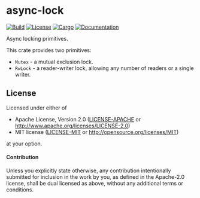 # async-lock

[![Build](https://github.com/stjepang/async-lock/workflows/Build%20and%20test/badge.svg)](
https://github.com/stjepang/async-lock/actions)
[![License](https://img.shields.io/badge/license-MIT%2FApache--2.0-blue.svg)](
https://github.com/stjepang/async-lock)
[![Cargo](https://img.shields.io/crates/v/async-lock.svg)](
https://crates.io/crates/async-lock)
[![Documentation](https://docs.rs/async-lock/badge.svg)](
https://docs.rs/async-lock)

Async locking primitives.

This crate provides two primitives:

* `Mutex` - a mutual exclusion lock.
* `RwLock` - a reader-writer lock, allowing any number of readers or a single writer.

## License

Licensed under either of

 * Apache License, Version 2.0 ([LICENSE-APACHE](LICENSE-APACHE) or http://www.apache.org/licenses/LICENSE-2.0)
 * MIT license ([LICENSE-MIT](LICENSE-MIT) or http://opensource.org/licenses/MIT)

at your option.

#### Contribution

Unless you explicitly state otherwise, any contribution intentionally submitted
for inclusion in the work by you, as defined in the Apache-2.0 license, shall be
dual licensed as above, without any additional terms or conditions.
